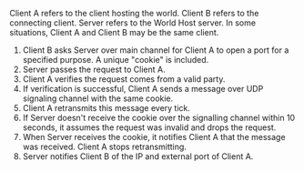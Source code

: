 Client A refers to the client hosting the world. Client B refers to the connecting client. Server refers to the World Host server. In some situations, Client A and Client B may be the same client.

1. Client B asks Server over main channel for Client A to open a port for a specified purpose. A unique "cookie" is included.
2. Server passes the request to Client A.
3. Client A verifies the request comes from a valid party.
4. If verification is successful, Client A sends a message over UDP signaling channel with the same cookie.
5. Client A retransmits this message every tick.
6. If Server doesn't receive the cookie over the signalling channel within 10 seconds, it assumes the request was invalid and drops the request.
7. When Server receives the cookie, it notifies Client A that the message was received. Client A stops retransmitting.
8. Server notifies Client B of the IP and external port of Client A.
